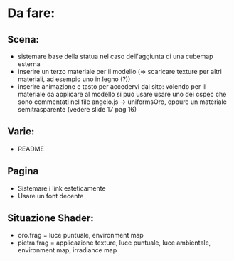 # Da fare:

## Scena:

* sistemare base della statua nel caso dell'aggiunta di una cubemap esterna
* inserire un terzo materiale per il modello (=> scaricare texture per altri materiali, ad esempio uno in legno (?))
* inserire animazione e tasto per accedervi dal sito: volendo per il materiale da applicare al modello si può usare usare uno dei cspec che sono commentati nel file angelo.js -> uniformsOro, oppure un materiale semitrasparente (vedere slide 17 pag 16)

## Varie:

* README

## Pagina

* Sistemare i link esteticamente
* Usare un font decente

## Situazione Shader:

* oro.frag = luce puntuale, environment map
* pietra.frag = applicazione texture, luce puntuale, luce ambientale, environment map, irradiance map
